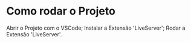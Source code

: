 # Como rodar o Projeto

Abrir o Projeto com o VSCode;
Instalar a Extensão 'LiveServer';
Rodar a Extensão 'LiveServer'.
